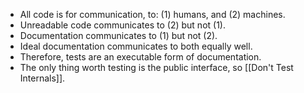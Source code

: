 
- All code is for communication, to: (1) humans, and (2) machines.
- Unreadable code communicates to (2) but not (1).
- Documentation communicates to (1) but not (2).
- Ideal documentation communicates to both equally well.
- Therefore, tests are an executable form of documentation.
- The only thing worth testing is the public interface, so [[Don't Test Internals]].